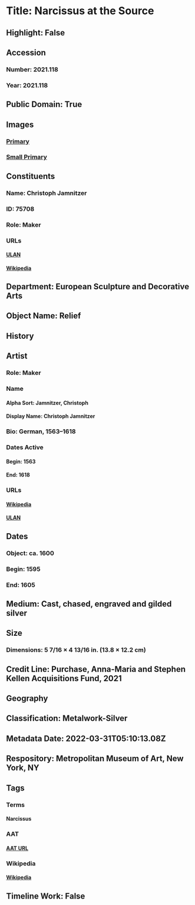 # Title: Narcissus at the Source
## Highlight: False
## Accession
### Number: 2021.118
### Year: 2021.118
## Public Domain: True
## Images
### [Primary](https://images.metmuseum.org/CRDImages/es/original/DP-22473-033.jpg)
### [Small Primary](https://images.metmuseum.org/CRDImages/es/web-large/DP-22473-033.jpg)
## Constituents
### Name: Christoph Jamnitzer
### ID: 75708
### Role: Maker
### URLs
#### [ULAN](http://vocab.getty.edu/page/ulan/500017696)
#### [Wikipedia](https://www.wikidata.org/wiki/Q1085228)
## Department: European Sculpture and Decorative Arts
## Object Name: Relief
## History
## Artist
### Role: Maker
### Name
#### Alpha Sort: Jamnitzer, Christoph
#### Display Name: Christoph Jamnitzer
### Bio: German, 1563–1618
### Dates Active
#### Begin: 1563
#### End: 1618
### URLs
#### [Wikipedia](https://www.wikidata.org/wiki/Q1085228)
#### [ULAN](http://vocab.getty.edu/page/ulan/500017696)
## Dates
### Object: ca. 1600
### Begin: 1595
### End: 1605
## Medium: Cast, chased, engraved and gilded silver
## Size
### Dimensions: 5 7/16 × 4 13/16 in. (13.8 × 12.2 cm)
## Credit Line: Purchase, Anna-Maria and Stephen Kellen Acquisitions Fund, 2021
## Geography
## Classification: Metalwork-Silver
## Metadata Date: 2022-03-31T05:10:13.08Z
## Respository: Metropolitan Museum of Art, New York, NY
## Tags
### Terms
#### Narcissus
### AAT
#### [AAT URL](http://vocab.getty.edu/page/ia/901001938)
### Wikipedia
#### [Wikipedia]()
## Timeline Work: False